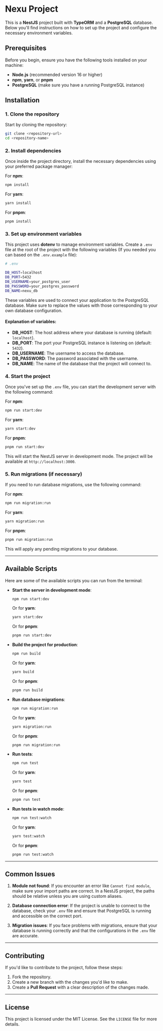 # Nexu Project

This is a **NestJS** project built with **TypeORM** and a **PostgreSQL** database. Below you'll find instructions on how to set up the project and configure the necessary environment variables.

## Prerequisites

Before you begin, ensure you have the following tools installed on your machine:

- **Node.js** (recommended version 16 or higher)
- **npm**, **yarn**, or **pnpm**
- **PostgreSQL** (make sure you have a running PostgreSQL instance)

## Installation

### 1. Clone the repository

Start by cloning the repository:

```bash
git clone <repository-url>
cd <repository-name>
```

### 2. Install dependencies

Once inside the project directory, install the necessary dependencies using your preferred package manager:

For **npm**:

```bash
npm install
```

For **yarn**:

```bash
yarn install
```

For **pnpm**:

```bash
pnpm install
```

### 3. Set up environment variables

This project uses **dotenv** to manage environment variables. Create a `.env` file at the root of the project with the following variables (If you needed you can based on the `.env.example` file):

```bash
# .env

DB_HOST=localhost
DB_PORT=5432
DB_USERNAME=your_postgres_user
DB_PASSWORD=your_postgres_password
DB_NAME=nexu_db
```

These variables are used to connect your application to the PostgreSQL database. Make sure to replace the values with those corresponding to your own database configuration.

#### Explanation of variables:

- **DB_HOST**: The host address where your database is running (default: `localhost`).
- **DB_PORT**: The port your PostgreSQL instance is listening on (default: `5432`).
- **DB_USERNAME**: The username to access the database.
- **DB_PASSWORD**: The password associated with the username.
- **DB_NAME**: The name of the database that the project will connect to.

### 4. Start the project

Once you've set up the `.env` file, you can start the development server with the following command:

For **npm**:

```bash
npm run start:dev
```

For **yarn**:

```bash
yarn start:dev
```

For **pnpm**:

```bash
pnpm run start:dev
```

This will start the NestJS server in development mode. The project will be available at `http://localhost:3000`.

### 5. Run migrations (if necessary)

If you need to run database migrations, use the following command:

For **npm**:

```bash
npm run migration:run
```

For **yarn**:

```bash
yarn migration:run
```

For **pnpm**:

```bash
pnpm run migration:run
```

This will apply any pending migrations to your database.

---

## Available Scripts

Here are some of the available scripts you can run from the terminal:

- **Start the server in development mode**:

  ```bash
  npm run start:dev
  ```

  Or for **yarn**:

  ```bash
  yarn start:dev
  ```

  Or for **pnpm**:

  ```bash
  pnpm run start:dev
  ```

- **Build the project for production**:

  ```bash
  npm run build
  ```

  Or for **yarn**:

  ```bash
  yarn build
  ```

  Or for **pnpm**:

  ```bash
  pnpm run build
  ```

- **Run database migrations**:

  ```bash
  npm run migration:run
  ```

  Or for **yarn**:

  ```bash
  yarn migration:run
  ```

  Or for **pnpm**:

  ```bash
  pnpm run migration:run
  ```

- **Run tests**:

  ```bash
  npm run test
  ```

  Or for **yarn**:

  ```bash
  yarn test
  ```

  Or for **pnpm**:

  ```bash
  pnpm run test
  ```

- **Run tests in watch mode**:

  ```bash
  npm run test:watch
  ```

  Or for **yarn**:

  ```bash
  yarn test:watch
  ```

  Or for **pnpm**:

  ```bash
  pnpm run test:watch
  ```

---

## Common Issues

1. **Module not found**:
   If you encounter an error like `Cannot find module`, make sure your import paths are correct. In a NestJS project, the paths should be relative unless you are using custom aliases.

2. **Database connection error**:
   If the project is unable to connect to the database, check your `.env` file and ensure that PostgreSQL is running and accessible on the correct port.

3. **Migration issues**:
   If you face problems with migrations, ensure that your database is running correctly and that the configurations in the `.env` file are accurate.

---

## Contributing

If you'd like to contribute to the project, follow these steps:

1. Fork the repository.
2. Create a new branch with the changes you'd like to make.
3. Create a **Pull Request** with a clear description of the changes made.

---

## License

This project is licensed under the MIT License. See the `LICENSE` file for more details.
